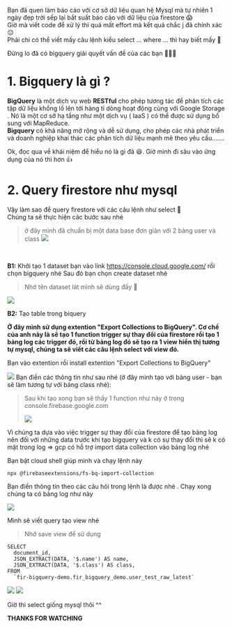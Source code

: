 Bạn đã quen làm báo cáo với cơ sở dữ liệu quan hệ Mysql mà tự nhiên 1 ngày đẹp trời sếp lại bắt suất báo cáo với dữ liệu của firestore :scream: <br>
Giờ mà viết code để xử lý thì quá mất effort mà kết quả chắc j đã chính xác :expressionless: <br>
Phải chi có thể viết mấy câu lệnh kiểu select ... where ... thì hay biết mấy :drooling_face:

Đừng lo đã có bigquery giải quyết vấn đề của các bạn :metal::call_me_hand::clap:

# 1. Bigquery là gì ?
**BigQuery** là một dịch vụ web **RESTful** cho phép tương tác để phân tích các tập dữ liệu khổng lồ lên tới hàng tỉ dòng hoạt động cùng với Google Storage . Nó là một cơ sở hạ tầng như một dịch vụ ( IaaS ) có thể được sử dụng bổ sung với MapReduce.<br>
**Bigquery** có khả năng mở rộng và dễ sử dụng, cho phép các nhà phát triển và doanh nghiệp khai thác các phân tích dữ liệu mạnh mẽ theo yêu cầu.......

Ok, đọc qua về khái niệm để hiểu nó là gì đã :laughing:. Giờ mình đi sâu vào ứng dụng của nó thì hơn :+1:

# 2. Query firestore như mysql
Vậy làm sao để query firestore với các câu lệnh như select :thinking: <br>
Chúng ta sẽ thực hiện các bước sau nhé <br>
> ở đây mình đã chuẩn bị một data base đơn giản với 2 bảng user và class
> ![](https://images.viblo.asia/135f4235-cc83-4672-8f15-fe68c2d95f5d.png)

<br>

**B1:** Khởi tạo 1 dataset 
bạn vào link https://console.cloud.google.com/ rồi chọn bigquery nhé
Sau đó bạn chọn create dataset nhé 
> Nhớ tên dataset lát mình sẽ dùng đấy :hugs:

![](https://images.viblo.asia/0aedac5e-35ab-4b77-9ff9-32c0b2616cc3.png)

**B2:**  Tạo table trong biquery 

**Ở đây mình sử dụng extention "Export Collections to BigQuery". Cơ chế của anh này là sẽ tạo 1 function trigger sự thay đổi của firestore rồi tạo 1 bảng log các trigger đó, rồi từ bảng log đó sẽ tạo ra 1 view hiển thị tương tự mysql, chúng ta sẽ viết các câu lệnh select với view đó.**

Bạn vào extention rồi install extention "Export Collections to BigQuery"

![](https://images.viblo.asia/f35e8da6-b5f6-4695-ad25-4b004d272346.png)
Bạn điền các thông tin như sau nhé (ở đây mình tạo với bảng user - bạn sẽ làm tương tự với bảng class nhé): <br>

> Sau khi tạo xong bạn sẽ thấy 1 function như này ở trong console.firebase.google.com
> 
> ![](https://images.viblo.asia/af2d4d77-a8a3-43af-9869-d9fb47dce89d.png)


Vì chúng ta dựa vào việc trigger sự thay đổi của firestore để tạo bảng log nên đối với những data trước khi tạo bigquery và k có sự thay đổi thì sẽ k có mặt trong log 
=> gcp có hỗ trợ import data collection vào bảng log nhé 


Bạn bật cloud shell giúp mình và chạy lệnh này 
```
npx @firebaseextensions/fs-bq-import-collection
```
Bạn điền thông tin theo các câu hỏi trong lệnh là được nhé . Chạy xong chúng ta có bảng log như này 

![](https://images.viblo.asia/fbf217f6-e2db-4c4f-8d71-66818ddc8774.png)

Mình sẽ viết query tạo view nhé 
> Nhớ save view để sử dụng
```
SELECT
  document_id,
  JSON_EXTRACT(DATA, '$.name') AS name,
  JSON_EXTRACT(DATA, '$.class') AS class,
FROM
  `fir-bigquery-demo.fir_bigquery_demo.user_test_raw_latest`
```

![](https://images.viblo.asia/cfe319ea-bb45-4841-a918-6d8139d98a01.png)
![](https://images.viblo.asia/1d5a98c7-dd5e-4375-a766-d1d5801c5f37.png)

Giờ thì select giống mysql thôi ^^

**THANKS FOR WATCHING**
